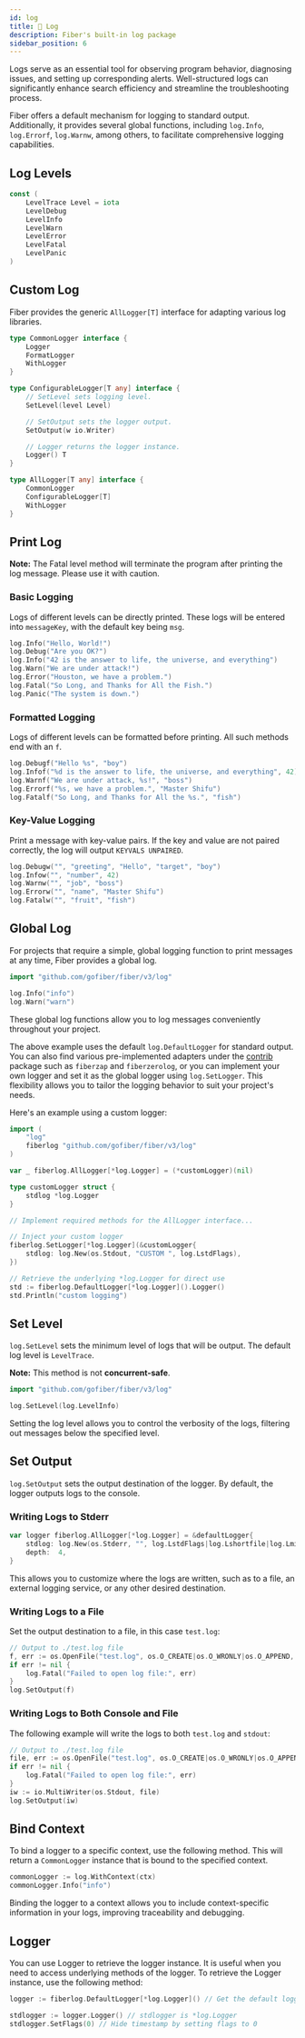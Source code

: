```yaml
---
id: log
title: 📃 Log
description: Fiber's built-in log package
sidebar_position: 6
---
```


Logs serve as an essential tool for observing program behavior, diagnosing issues, and setting up corresponding alerts. Well-structured logs can significantly enhance search efficiency and streamline the troubleshooting process.

Fiber offers a default mechanism for logging to standard output. Additionally, it provides several global functions, including `log.Info`, `log.Errorf`, `log.Warnw`, among others, to facilitate comprehensive logging capabilities.

## Log Levels

```go
const (
    LevelTrace Level = iota
    LevelDebug
    LevelInfo
    LevelWarn
    LevelError
    LevelFatal
    LevelPanic
)
```

## Custom Log

Fiber provides the generic `AllLogger[T]` interface for adapting various log libraries.

```go
type CommonLogger interface {
    Logger
    FormatLogger
    WithLogger
}

type ConfigurableLogger[T any] interface {
    // SetLevel sets logging level.
    SetLevel(level Level)

    // SetOutput sets the logger output.
    SetOutput(w io.Writer)

    // Logger returns the logger instance.
    Logger() T
}

type AllLogger[T any] interface {
    CommonLogger
    ConfigurableLogger[T]
    WithLogger
}
```

## Print Log

**Note:** The Fatal level method will terminate the program after printing the log message. Please use it with caution.

### Basic Logging

Logs of different levels can be directly printed. These logs will be entered into `messageKey`, with the default key being `msg`.

```go
log.Info("Hello, World!")
log.Debug("Are you OK?")
log.Info("42 is the answer to life, the universe, and everything")
log.Warn("We are under attack!")
log.Error("Houston, we have a problem.")
log.Fatal("So Long, and Thanks for All the Fish.")
log.Panic("The system is down.")
```

### Formatted Logging

Logs of different levels can be formatted before printing. All such methods end with an `f`.

```go
log.Debugf("Hello %s", "boy")
log.Infof("%d is the answer to life, the universe, and everything", 42)
log.Warnf("We are under attack, %s!", "boss")
log.Errorf("%s, we have a problem.", "Master Shifu")
log.Fatalf("So Long, and Thanks for All the %s.", "fish")
```

### Key-Value Logging

Print a message with key-value pairs. If the key and value are not paired correctly, the log will output `KEYVALS UNPAIRED`.

```go
log.Debugw("", "greeting", "Hello", "target", "boy")
log.Infow("", "number", 42)
log.Warnw("", "job", "boss")
log.Errorw("", "name", "Master Shifu")
log.Fatalw("", "fruit", "fish")
```

## Global Log

For projects that require a simple, global logging function to print messages at any time, Fiber provides a global log.

```go
import "github.com/gofiber/fiber/v3/log"

log.Info("info")
log.Warn("warn")
```

These global log functions allow you to log messages conveniently throughout your project.

The above example uses the default `log.DefaultLogger` for standard output. You can also find various pre-implemented adapters under the [contrib](https://github.com/gofiber/contrib) package such as `fiberzap` and `fiberzerolog`, or you can implement your own logger and set it as the global logger using `log.SetLogger`. This flexibility allows you to tailor the logging behavior to suit your project's needs.

Here's an example using a custom logger:

```go
import (
    "log"
    fiberlog "github.com/gofiber/fiber/v3/log"
)

var _ fiberlog.AllLogger[*log.Logger] = (*customLogger)(nil)

type customLogger struct {
    stdlog *log.Logger
}

// Implement required methods for the AllLogger interface...

// Inject your custom logger
fiberlog.SetLogger[*log.Logger](&customLogger{
    stdlog: log.New(os.Stdout, "CUSTOM ", log.LstdFlags),
})

// Retrieve the underlying *log.Logger for direct use
std := fiberlog.DefaultLogger[*log.Logger]().Logger()
std.Println("custom logging")
```

## Set Level

`log.SetLevel` sets the minimum level of logs that will be output. The default log level is `LevelTrace`.

**Note:** This method is not **concurrent-safe**.

```go
import "github.com/gofiber/fiber/v3/log"

log.SetLevel(log.LevelInfo)
```

Setting the log level allows you to control the verbosity of the logs, filtering out messages below the specified level.

## Set Output

`log.SetOutput` sets the output destination of the logger. By default, the logger outputs logs to the console.

### Writing Logs to Stderr

```go
var logger fiberlog.AllLogger[*log.Logger] = &defaultLogger{
    stdlog: log.New(os.Stderr, "", log.LstdFlags|log.Lshortfile|log.Lmicroseconds),
    depth:  4,
}
```

This allows you to customize where the logs are written, such as to a file, an external logging service, or any other desired destination.

### Writing Logs to a File

Set the output destination to a file, in this case `test.log`:

```go
// Output to ./test.log file
f, err := os.OpenFile("test.log", os.O_CREATE|os.O_WRONLY|os.O_APPEND, 0666)
if err != nil {
    log.Fatal("Failed to open log file:", err)
}
log.SetOutput(f)
```

### Writing Logs to Both Console and File

The following example will write the logs to both `test.log` and `stdout`:

```go
// Output to ./test.log file
file, err := os.OpenFile("test.log", os.O_CREATE|os.O_WRONLY|os.O_APPEND, 0666)
if err != nil {
    log.Fatal("Failed to open log file:", err)
}
iw := io.MultiWriter(os.Stdout, file)
log.SetOutput(iw)
```

## Bind Context

To bind a logger to a specific context, use the following method. This will return a `CommonLogger` instance that is bound to the specified context.

```go
commonLogger := log.WithContext(ctx)
commonLogger.Info("info")
```

Binding the logger to a context allows you to include context-specific information in your logs, improving traceability and debugging.

## Logger

You can use Logger to retrieve the logger instance. It is useful when you need to access underlying methods of the logger.
To retrieve the Logger instance, use the following method:

```go
logger := fiberlog.DefaultLogger[*log.Logger]() // Get the default logger instance

stdlogger := logger.Logger() // stdlogger is *log.Logger
stdlogger.SetFlags(0) // Hide timestamp by setting flags to 0
```
